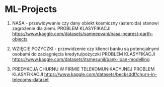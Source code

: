 # ML-Projects

1. NASA - przewidywanie czy dany obiekt kosmiczny (asteroida) stanowi zagrożenie dla ziemi.
PROBLEM KLASYFIKACJI
https://www.kaggle.com/datasets/sameepvani/nasa-nearest-earth-objects


2. WZIĘCIE POŻYCZKI - przewidzenie czy klienci banku są potencjalnymi osobami do zaciągnięcia kredytu/pożyczki
PROBLEM KLASYFIKACJI
https://www.kaggle.com/datasets/itsmesunil/bank-loan-modelling


3. PREDYKCJA CHURNU W FIRMIE TELEKOMUNIKACYJNEJ
PROBLEM KLASYFIKACJI
https://www.kaggle.com/datasets/becksddf/churn-in-telecoms-dataset
